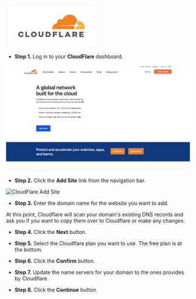 <img src="/kb-images/cloudflare/cloudflare-logo.png" alt="CloudFlare Logo" width="250"/>

* **Step 1.** Log in to your **CloudFlare** dashboard.

<img src="/kb-images/cloudflare/cloudflare-website.png" alt="CloudFlare Website" width="full"/>

* **Step 2.** Click the **Add Site** link from the navigation bar.

<img src="/kb-images/cloudflare/cloudflare-add-site.png" alt="CloudFlare Add Site" width="full"/>

* **Step 3.** Enter the domain name for the website you want to add.

At this point, Cloudflare will scan your domain's existing DNS records and ask you if you want to copy them over to Cloudflare or make any changes.

* **Step 4.** Click the **Next** button.

* **Step 5.** Select the Cloudflare plan you want to use. The free plan is at the bottom.

* **Step 6.** Click the **Confirm** button.

* **Step 7.** Update the name servers for your domain to the ones provides by Cloudflare.

* **Step 8.** Click the **Continue** button.
